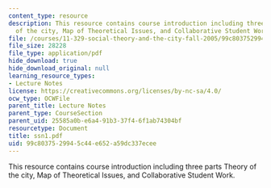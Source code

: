 ```yaml
---
content_type: resource
description: This resource contains course introduction including three parts Theory
  of the city, Map of Theoretical Issues, and Collaborative Student Work.
file: /courses/11-329-social-theory-and-the-city-fall-2005/99c8037529945c44e652a59dc337ecee_ssn1.pdf
file_size: 28228
file_type: application/pdf
hide_download: true
hide_download_original: null
learning_resource_types:
- Lecture Notes
license: https://creativecommons.org/licenses/by-nc-sa/4.0/
ocw_type: OCWFile
parent_title: Lecture Notes
parent_type: CourseSection
parent_uid: 25585a0b-e6a4-91b3-37f4-6f1ab74304bf
resourcetype: Document
title: ssn1.pdf
uid: 99c80375-2994-5c44-e652-a59dc337ecee
---
```

This resource contains course introduction including three parts Theory of the city, Map of Theoretical Issues, and Collaborative Student Work.